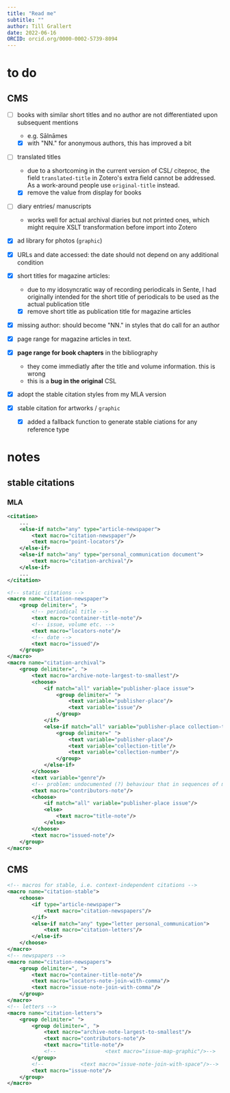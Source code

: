 ```yaml
---
title: "Read me"
subtitle: ""
author: Till Grallert
date: 2022-06-16 
ORCID: orcid.org/0000-0002-5739-8094
---
```


# to do
## CMS


- [ ] books with similar short titles and no author are not differentiated upon subsequent mentions
    + e.g. Sālnāmes
    + [x] with "NN." for anonymous authors, this has improved a bit
- [ ] translated titles
    + due to a shortcoming in the current version of CSL/ citeproc, the field `translated-title` in Zotero's extra field cannot be addressed. As a work-around people use `original-title` instead.
    + [x] remove the value from display for books
- [ ] diary entries/ manuscripts
    + works well for actual archival diaries but not printed ones, which might require XSLT transformation before import into Zotero

- [x] ad library for photos (`graphic`)
- [x] URLs and date accessed: the date should not depend on any additional condition
- [x] short titles for magazine articles:
    + due to my idosyncratic way of recording periodicals in Sente, I had originally intended for the short title of periodicals to be used as the actual publication title
    + [x] remove short title as publication title for magazine articles
- [x] missing author: should become "NN." in styles that do call for an author 
- [x] page range for magazine articles in text.
- [x] **page range for book chapters** in the bibliography
    + they come immediatly after the title and volume information. this is wrong
    + this is a **bug in the original** CSL
- [x] adopt the stable citation styles from my MLA version
- [x] stable citation for artworks / `graphic` 
    + [x] added a fallback function to generate stable ciations for any reference type

# notes
## stable citations
### MLA

```xml
<citation>
	...
	<else-if match="any" type="article-newspaper">
        <text macro="citation-newspaper"/>
        <text macro="point-locators"/>
    </else-if>
    <else-if match="any" type="personal_communication document">
        <text macro="citation-archival"/>
    </else-if>
    ...
</citation>
```

```xml
<!-- static citations -->
<macro name="citation-newspaper">
    <group delimiter=", ">
        <!-- periodical title -->
        <text macro="container-title-note"/>
        <!-- issue, volume etc. -->
        <text macro="locators-note"/>
        <!-- date -->
        <text macro="issued"/>
    </group>
</macro>
<macro name="citation-archival">
    <group delimiter=", ">
        <text macro="archive-note-largest-to-smallest"/>
        <choose>
            <if match="all" variable="publisher-place issue">
                <group delimiter=" ">
                    <text variable="publisher-place"/>
                    <text variable="issue"/>
                </group>
            </if>
            <else-if match="all" variable="publisher-place collection-title collection-number">
                <group delimiter=" ">
                    <text variable="publisher-place"/>
                    <text variable="collection-title"/>
                    <text variable="collection-number"/>
                </group>
            </else-if>
        </choose>
        <text variable="genre"/>
        <!-- problem: undocumented (?) behaviour that in sequences of multiple references with the same author-recipient combination, this is only present in the first reference -->
        <text macro="contributors-note"/>
        <choose>
            <if match="all" variable="publisher-place issue"/>
            <else>
                <text macro="title-note"/>
            </else>
        </choose>
        <text macro="issued-note"/>
    </group>
</macro>
```

## CMS

```xml
<!-- macros for stable, i.e. context-independent citations -->
<macro name="citation-stable">
    <choose>
        <if type="article-newspaper">
            <text macro="citation-newspapers"/>
        </if>
        <else-if match="any" type="letter personal_communication">
            <text macro="citation-letters"/>
        </else-if>
    </choose>
</macro>
<!-- newspapers -->
<macro name="citation-newspapers">
    <group delimiter=", ">
        <text macro="container-title-note"/>
        <text macro="locators-note-join-with-comma"/>
        <text macro="issue-note-join-with-comma"/>
    </group>
</macro>
<!-- letters -->
<macro name="citation-letters">
    <group delimiter=" ">
        <group delimiter=", ">
            <text macro="archive-note-largest-to-smallest"/>
            <text macro="contributors-note"/>
            <text macro="title-note"/>
            <!--                <text macro="issue-map-graphic"/>-->
        </group>
        <!--            <text macro="issue-note-join-with-space"/>-->
        <text macro="issue-note"/>
    </group>
</macro>
```